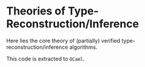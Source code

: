 # Theories of Type-Reconstruction/Inference

Here lies the core theory of (partially) verified type-reconstruction/inference algorithms.

This code is extracted to `OCaml`.